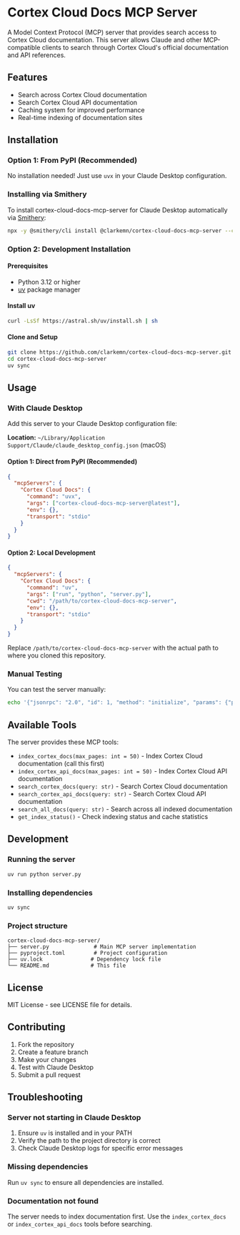 # Cortex Cloud Docs MCP Server

A Model Context Protocol (MCP) server that provides search access to Cortex Cloud documentation. This server allows Claude and other MCP-compatible clients to search through Cortex Cloud's official documentation and API references.

## Features

- Search across Cortex Cloud documentation
- Search Cortex Cloud API documentation  
- Caching system for improved performance
- Real-time indexing of documentation sites

## Installation

### Option 1: From PyPI (Recommended)

No installation needed! Just use `uvx` in your Claude Desktop configuration.

### Installing via Smithery

To install cortex-cloud-docs-mcp-server for Claude Desktop automatically via [Smithery](https://smithery.ai/server/@clarkemn/cortex-cloud-docs-mcp-server):

```bash
npx -y @smithery/cli install @clarkemn/cortex-cloud-docs-mcp-server --client claude
```

### Option 2: Development Installation

#### Prerequisites

- Python 3.12 or higher
- [uv](https://docs.astral.sh/uv/) package manager

#### Install uv

```bash
curl -LsSf https://astral.sh/uv/install.sh | sh
```

#### Clone and Setup

```bash
git clone https://github.com/clarkemn/cortex-cloud-docs-mcp-server.git
cd cortex-cloud-docs-mcp-server
uv sync
```

## Usage

### With Claude Desktop

Add this server to your Claude Desktop configuration file:

**Location:** `~/Library/Application Support/Claude/claude_desktop_config.json` (macOS)

#### Option 1: Direct from PyPI (Recommended)

```json
{
  "mcpServers": {
    "Cortex Cloud Docs": {
      "command": "uvx",
      "args": ["cortex-cloud-docs-mcp-server@latest"],
      "env": {},
      "transport": "stdio"
    }
  }
}
```

#### Option 2: Local Development

```json
{
  "mcpServers": {
    "Cortex Cloud Docs": {
      "command": "uv",
      "args": ["run", "python", "server.py"],
      "cwd": "/path/to/cortex-cloud-docs-mcp-server",
      "env": {},
      "transport": "stdio"
    }
  }
}
```

Replace `/path/to/cortex-cloud-docs-mcp-server` with the actual path to where you cloned this repository.

### Manual Testing

You can test the server manually:

```bash
echo '{"jsonrpc": "2.0", "id": 1, "method": "initialize", "params": {"protocolVersion": "2024-11-05", "capabilities": {}, "clientInfo": {"name": "test", "version": "1.0"}}}' | uv run python server.py
```

## Available Tools

The server provides these MCP tools:

- `index_cortex_docs(max_pages: int = 50)` - Index Cortex Cloud documentation (call this first)
- `index_cortex_api_docs(max_pages: int = 50)` - Index Cortex Cloud API documentation  
- `search_cortex_docs(query: str)` - Search Cortex Cloud documentation
- `search_cortex_api_docs(query: str)` - Search Cortex Cloud API documentation
- `search_all_docs(query: str)` - Search across all indexed documentation
- `get_index_status()` - Check indexing status and cache statistics

## Development

### Running the server

```bash
uv run python server.py
```

### Installing dependencies

```bash
uv sync
```

### Project structure

```
cortex-cloud-docs-mcp-server/
├── server.py              # Main MCP server implementation
├── pyproject.toml         # Project configuration
├── uv.lock               # Dependency lock file
└── README.md             # This file
```

## License

MIT License - see LICENSE file for details.

## Contributing

1. Fork the repository
2. Create a feature branch
3. Make your changes
4. Test with Claude Desktop
5. Submit a pull request

## Troubleshooting

### Server not starting in Claude Desktop

1. Ensure `uv` is installed and in your PATH
2. Verify the path to the project directory is correct
3. Check Claude Desktop logs for specific error messages

### Missing dependencies

Run `uv sync` to ensure all dependencies are installed.

### Documentation not found

The server needs to index documentation first. Use the `index_cortex_docs` or `index_cortex_api_docs` tools before searching.

